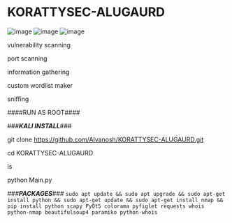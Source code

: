 # KORATTYSEC-ALUGAURD
![image](https://github.com/Alvanosh/KORATTYSEC-ALUGAURD/assets/130237055/a997acd3-f496-4421-ae6f-b2f387eec690)
![image](https://github.com/Alvanosh/KORATTYSEC-ALUGAURD/assets/130237055/8570b348-2e14-4293-bb49-e8e4bebac2ca)
![image](https://github.com/Alvanosh/KORATTYSEC-ALUGAURD/assets/130237055/fa80178f-5bcf-4cae-8c90-5f63ea64a443)

vulnerability scanning

port scanning 

information gathering

custom wordlist maker

sniffing



####RUN AS ROOT####


###***KALI INSTALL***###

git clone https://github.com/Alvanosh/KORATTYSEC-ALUGAURD.git

cd KORATTYSEC-ALUGAURD

ls

python Main.py




###***PACKAGES***###
```sudo apt update && sudo apt upgrade && sudo apt-get install python && sudo apt-get update && sudo apt-get install nmap && pip install python scapy PyQt5 colorama pyfiglet requests whois python-nmap beautifulsoup4 paramiko python-whois```






